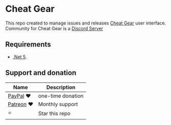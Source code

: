 # Cheat Gear

This repo created to manage issues and releases [Cheat Gear](https://cheatgear.com) user interface.  
Community for Cheat Gear is a [Discord Server](http://discord.gg/P9Pddgz)

## Requirements

- [.Net 5](https://dotnet.microsoft.com/download/dotnet/current/runtime).

## Support and donation

| Name                                          | Description       |
| --------------------------------------------- | ----------------- |
| [PayPal](https://www.paypal.me/IslamNofl) ❤     | one-time donation |
| [Patreon](https://www.patreon.com/join/CorrM) ❤ | Monthly support   |
| ⭐                                              | Star this repo    |
